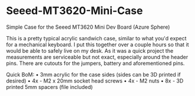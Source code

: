 # Seeed-MT3620-Mini-Case

Simple Case for the Seeed MT3620 Mini Dev Board (Azure Sphere)

This is a pretty typical acrylic sandwich case, similar to what you'd expect for a mechanical keyboard. I put this together over a couple hours so that it would be able to safely live on my desk. As it was a quick project the measurements are serviceable but not exact, especially around the header pins. There are cutouts for the jumpers, battery and aforementioned pins.

Quick BoM:
   • 3mm acrylic for the case sides (sides can be 3D printed if desired)
   • 4x - M2 x 20mm socket head screws
   • 4x - M2 nuts
   • 8x - 3D printed 5mm spacers (file included)
   

   
